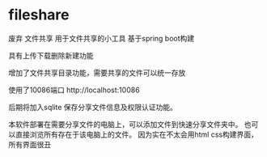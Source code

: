 # fileshare
废弃
文件共享
用于文件共享的小工具
基于spring boot构建

具有上传下载删除新建功能

增加了文件共享目录功能，需要共享的文件可以统一存放

使用了10086端口
http://localhost:10086

后期将加入sqlite 保存分享文件信息及权限认证功能。

本软件部署在需要分享文件的电脑上，可以添加文件到快速分享文件夹中。
也可以直接浏览所有存在于该电脑上的文件。
因为实在不太会用html css构建界面，所有界面很丑
